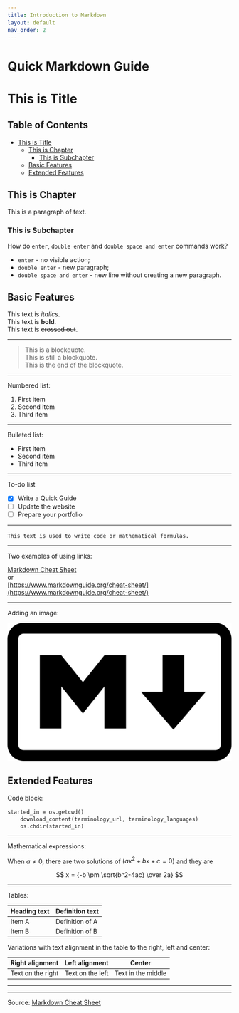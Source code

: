 ```yaml
---
title: Introduction to Markdown
layout: default
nav_order: 2
---
```


# Quick Markdown Guide <!-- omit in toc -->

<!-- this is a comment, but Visual Studio Code (VSC) and its extensions can still read it as action -->

# This is Title

## Table of Contents <!-- omit in toc -->

- [This is Title](#this-is-title)
  - [This is Chapter](#this-is-chapter)
    - [This is Subchapter](#this-is-subchapter)
  - [Basic Features](#basic-features)
  - [Extended Features](#extended-features)

## This is Chapter

This is a paragraph of text.

### This is Subchapter

How do `enter`, `double enter` and `double space and enter` commands work?

- `enter` - no visible action;  
- `double enter` - new paragraph;  
- `double space and enter` - new line without creating a new paragraph.

## Basic Features

This text is *italics*.  
This text is **bold**.  
This text is ~~crossed out~~.

---

> This is a blockquote.  
This is still a blockquote.  
This is the end of the blockquote.

---

Numbered list:
1. First item
2. Second item
3. Third item

---

Bulleted list:
- First item
- Second item
- Third item

---

To-do list
- [x] Write a Quick Guide
- [ ] Update the website
- [ ] Prepare your portfolio

---

`This text is used to write code or mathematical formulas.`

---

Two examples of using links:

[Markdown Cheat Sheet](https://www.markdownguide.org/cheat-sheet/)  
or  
[https://www.markdownguide.org/cheat-sheet/](https://www.markdownguide.org/cheat-sheet/)

---

Adding an image: 

![Alternative text](../images/MarkdownLogo.png)

## Extended Features

Code block:
```
started_in = os.getcwd()
    download_content(terminology_url, terminology_languages)
    os.chdir(started_in)
```

---
Mathematical expressions:

When $a \ne 0$, there are two solutions of $(ax^2 + bx + c = 0)$ and they are 

$$
x = {-b \pm \sqrt{b^2-4ac} \over 2a} 
$$

---

Tables:

| Heading text | Definition text |
| ------------ | --------------- |
| Item A       | Definition of A |
| Item B       | Definition of B |

Variations with text alignment in the table to the right, left and center:

| Right alignment                    |                    Left alignment |      Center       |
| :--------------------------------- | --------------------------------: | :---------------: |
| Text on the right | Text on the left | Text in the middle |

---
---

Source: [Markdown Cheat Sheet](https://www.markdownguide.org/cheat-sheet/) 

